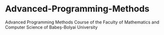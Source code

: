 # Advanced-Programming-Methods
Advanced Programming Methods Course of the Faculty of Mathematics and Computer Science of Babeș-Bolyai University
